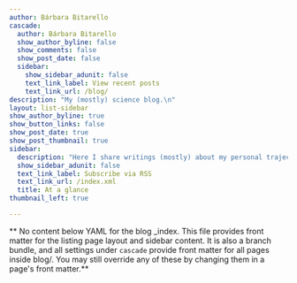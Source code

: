 ```yaml
---
author: Bárbara Bitarello
cascade:
  author: Bárbara Bitarello
  show_author_byline: false
  show_comments: false
  show_post_date: false
  sidebar:
    show_sidebar_adunit: false
    text_link_label: View recent posts
    text_link_url: /blog/
description: "My (mostly) science blog.\n"
layout: list-sidebar
show_author_byline: true
show_button_links: false
show_post_date: true
show_post_thumbnail: true
sidebar:
  description: "Here I share writings (mostly) about my personal trajectory, articles I've read, tutorials, etc.  \n"
  show_sidebar_adunit: false
  text_link_label: Subscribe via RSS
  text_link_url: /index.xml
  title: At a glance
thumbnail_left: true

---
```


** No content below YAML for the blog _index. This file provides front matter for the listing page layout and sidebar content. It is also a branch bundle, and all settings under `cascade` provide front matter for all pages inside blog/. You may still override any of these by changing them in a page's front matter.**
